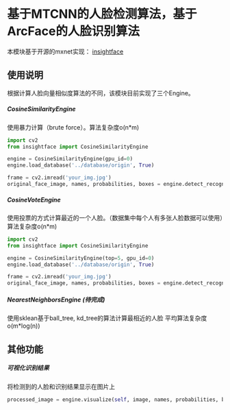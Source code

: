 # 基于MTCNN的人脸检测算法，基于ArcFace的人脸识别算法
本模块基于开源的mxnet实现： [insightface](https://github.com/deepinsight/insightface)

## 使用说明
根据计算人脸向量相似度算法的不同，该模块目前实现了三个Engine。

##### CosineSimilarityEngine
使用暴力计算（brute force）。算法复杂度o(n*m)
```py
import cv2
from insightface import CosineSimilarityEngine

engine = CosineSimilarityEngine(gpu_id=0)
engine.load_database('../database/origin', True)

frame = cv2.imread('your_img.jpg')
original_face_image, names, probabilities, boxes = engine.detect_recognize(frame, p_threshold=self.threshold, min_size=self.minsize)
```

##### CosineVoteEngine
使用投票的方式计算最近的一个人脸。（数据集中每个人有多张人脸数据可以使用）算法复杂度o(n*m)

```py
import cv2
from insightface import CosineSimilarityEngine

engine = CosineSimilarityEngine(top=5, gpu_id=0)
engine.load_database('../database/origin', True)

frame = cv2.imread('your_img.jpg')
original_face_image, names, probabilities, boxes = engine.detect_recognize(frame, p_threshold=self.threshold, min_size=self.minsize)
```

##### NearestNeighborsEngine (待完成)
使用sklean基于ball_tree, kd_tree的算法计算最相近的人脸 平均算法复杂度 o(m*log(n))

## 其他功能
##### 可视化识别结果
将检测到的人脸和识别结果显示在图片上
```py
processed_image = engine.visualize(self, image, names, probabilities, boxes)  # image是原始图片， names、probabilities、boxes 是detect_recognize返回的结果
```
